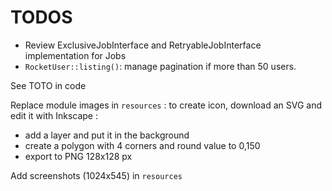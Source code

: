 TODOS
=====

- Review ExclusiveJobInterface and RetryableJobInterface implementation for Jobs
- `RocketUser::listing()`: manage pagination if more than 50 users.

See TOTO in code

Replace module images in `resources` : to create icon, download an SVG and edit it with Inkscape :
- add a layer and put it in the background
- create a polygon with 4 corners and round value to 0,150
- export to PNG 128x128 px

Add screenshots (1024x545) in `resources` 